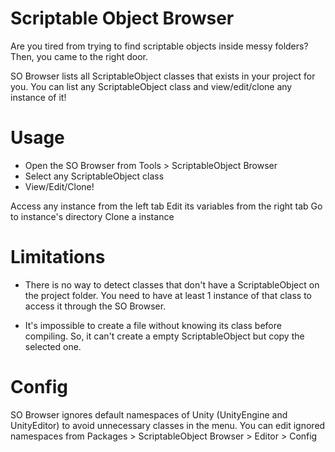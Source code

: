 # Scriptable Object Browser
Are you tired from trying to find scriptable objects inside messy folders?
Then, you came to the right door.

SO Browser lists all ScriptableObject classes that exists in your project for you.
You can list any ScriptableObject class and view/edit/clone any instance of it!

# Usage
- Open the SO Browser from Tools > ScriptableObject Browser
- Select any ScriptableObject class
- View/Edit/Clone!

Access any instance from the left tab
Edit its variables from the right tab
Go to instance's directory
Clone a instance

# Limitations
- There is no way to detect classes that don't have a ScriptableObject on the project folder.
You need to have at least 1 instance of that class to access it through the SO Browser.

- It's impossible to create a file without knowing its class before compiling.
So, it can't create a empty ScriptableObject but copy the selected one.

# Config

SO Browser ignores default namespaces of Unity (UnityEngine and UnityEditor) to avoid unnecessary classes in the menu.
You can edit ignored namespaces from Packages > ScriptableObject Browser > Editor > Config
